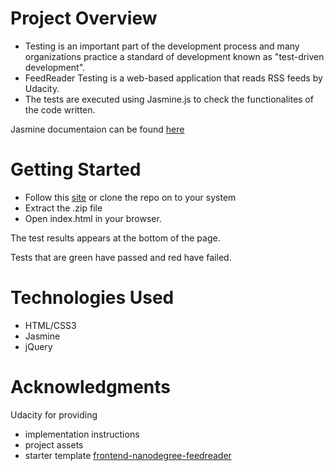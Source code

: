 # Project Overview
- Testing is an important part of the development process and many organizations practice a standard of development known as "test-driven development". 
- FeedReader Testing is a web-based application that reads RSS feeds by Udacity. 
- The tests are executed using Jasmine.js to check the functionalites of the code written.

Jasmine documentaion can be found [here](https://jasmine.github.io/)

# Getting Started
- Follow this [site](https://binaryshrey.github.io/fend-feedreader-testing/) or clone the repo on to your system
- Extract the .zip file
- Open index.html in your browser.

The test results appears at the bottom of the page.

Tests that are green have passed and red have failed.

# Technologies Used
- HTML/CSS3
- Jasmine
- jQuery

# Acknowledgments
Udacity for providing
- implementation instructions
- project assets
- starter template [frontend-nanodegree-feedreader](https://github.com/udacity/frontend-nanodegree-feedreader) 
